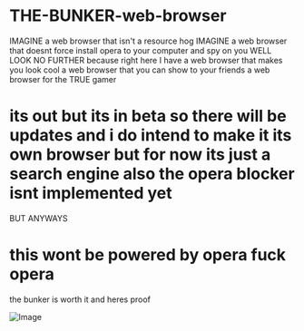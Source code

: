 # THE-BUNKER-web-browser
IMAGINE a web browser that isn't a resource hog IMAGINE a web browser that doesnt force install opera to your computer and spy on you WELL LOOK NO FURTHER because right here I have a web browser that makes you look cool a web browser that you can show to your friends a web browser for the TRUE gamer

# its out but its in beta so there will be updates and i do intend to make it its own browser but for now its just a search engine also the opera blocker isnt implemented yet

BUT ANYWAYS

# this wont be powered by opera fuck opera 

the bunker is worth it and heres proof

![Image](https://github.com/user-attachments/assets/148c37e1-4d5c-41e3-8989-56ce490f60c8)
